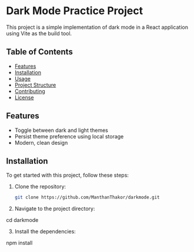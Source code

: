 # Dark Mode Practice Project

This project is a simple implementation of dark mode in a React application using Vite as the build tool.

## Table of Contents

- [Features](#features)
- [Installation](#installation)
- [Usage](#usage)
- [Project Structure](#project-structure)
- [Contributing](#contributing)
- [License](#license)

## Features

- Toggle between dark and light themes
- Persist theme preference using local storage
- Modern, clean design

## Installation

To get started with this project, follow these steps:

1. Clone the repository:
   ```sh
   git clone https://github.com/ManthanThakor/darkmode.git

2. Navigate to the project directory:
   
  cd darkmode

3. Install the dependencies:

  npm install
